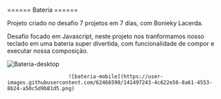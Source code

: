 ====== Bateria ======

 Projeto criado no desafio 7 projetos em 7 dias, com Bonieky Lacerda.

 Desafio focado em Javascript, neste projeto nos tranformamos nosso teclado em uma bateria super divertida, com funcionalidade de compor e executar nossa composição.
 
 ![Bateria-desktop](https://user-images.githubusercontent.com/62466598/141495908-60cf58ff-9063-48db-acc8-93a553041f8c.png)



                        ![bateria-mobile](https://user-images.githubusercontent.com/62466598/141497243-4c622e56-8a61-4553-8b24-a50c5d9b81d5.png) 

